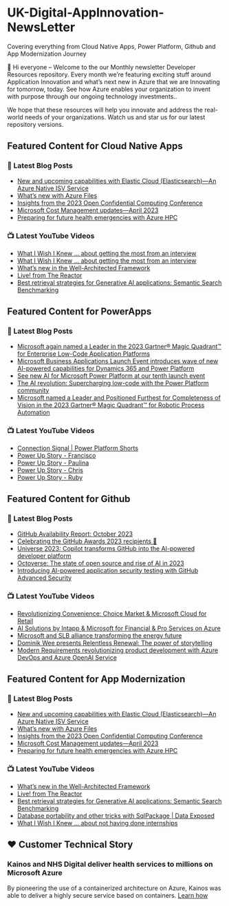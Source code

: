 # UK-Digital-AppInnovation-NewsLetter

Covering everything from Cloud Native Apps, Power Platform, Github and App Modernization Journey

👋 Hi everyone – Welcome to the our Monthly newsletter Developer Resources repository. Every month we’re featuring exciting stuff around Application Innovation and what’s next new in Azure that we are Innovating for tomorrow, today. See how Azure enables your organization to invent with purpose through our ongoing technology investments..


We hope that these resources will help you innovate and address the real-world needs of your organizations. Watch us and star us for our latest repository versions.

## Featured Content for Cloud Native Apps


### 📝 Latest Blog Posts

    
<!-- BLOGCNA:START -->
- [New and upcoming capabilities with Elastic Cloud (Elasticsearch)—An Azure Native ISV Service](https://azure.microsoft.com/blog/new-and-upcoming-capabilities-with-elastic-cloud-elasticsearch-an-azure-native-isv-service/)
- [What’s new with Azure Files](https://azure.microsoft.com/blog/what-s-new-with-azure-files/)
- [Insights from the 2023 Open Confidential Computing Conference](https://azure.microsoft.com/blog/insights-from-the-2023-open-confidential-computing-conference/)
- [Microsoft Cost Management updates—April 2023](https://azure.microsoft.com/blog/microsoft-cost-management-updates-april-2023/)
- [Preparing for future health emergencies with Azure HPC ](https://azure.microsoft.com/blog/preparing-for-future-health-emergencies-with-azure-hpc/)
<!-- BLOGCNA:END -->

### 📺 Latest YouTube Videos

 
<!-- YOUTUBECNA:START -->
- [What I Wish I Knew ... about getting the most from an interview](https://www.youtube.com/watch?v=ziicXC_Efbg)
- [What I Wish I Knew ... about getting the most from an interview](https://www.youtube.com/watch?v=j98Q2ikBSoA)
- [What’s new in the Well-Architected Framework](https://www.youtube.com/watch?v=XV_E4WtqNrE)
- [Live! from The Reactor](https://www.youtube.com/watch?v=G7dMcs5jqQ4)
- [Best retrieval strategies for Generative AI applications: Semantic Search Benchmarking](https://www.youtube.com/watch?v=odQTIAItkv8)
<!-- YOUTUBECNA:END -->

##  Featured Content for PowerApps
### 📝 Latest Blog Posts
<!-- BLOGPOWER:START -->
- [Microsoft again named a Leader in the 2023 Gartner® Magic Quadrant™ for Enterprise Low-Code Application Platforms](https://powerapps.microsoft.com/en-us/blog/microsoft-again-named-a-leader-in-the-2023-gartner-magic-quadrant-for-enterprise-low-code-application-platforms/)
- [Microsoft Business Applications Launch Event introduces wave of new AI-powered capabilities for Dynamics 365 and Power Platform](https://cloudblogs.microsoft.com/dynamics365/bdm/2023/10/25/microsoft-business-applications-launch-event-introduces-wave-of-new-ai-powered-capabilities-for-dynamics-365-and-power-platform/)
- [See new AI for Microsoft Power Platform at our tenth launch event](https://cloudblogs.microsoft.com/powerplatform/2023/10/04/see-new-ai-for-microsoft-power-platform-at-our-tenth-launch-event/)
- [The AI revolution: Supercharging low-code with the Power Platform community](https://cloudblogs.microsoft.com/powerplatform/2023/10/03/the-ai-revolution-supercharging-low-code-with-the-power-platform-community/)
- [Microsoft named a Leader and Positioned Furthest for Completeness of Vision in the 2023 Gartner® Magic Quadrant™ for Robotic Process Automation](https://powerautomate.microsoft.com/en-us/blog/microsoft-named-a-leader-and-positioned-furthest-for-completeness-of-vision-in-the-2023-gartner-magic-quadrant-for-robotic-process-automation/)
<!-- BLOGPOWER:END -->
 ### 📺 Latest YouTube Videos
    
<!-- YOUTUBEPOWER:START -->
- [Connection Signal | Power Platform Shorts](https://www.youtube.com/watch?v=5ql2UdlxO-k)
- [Power Up Story - Francisco](https://www.youtube.com/watch?v=UecCChS669c)
- [Power Up Story - Paulina](https://www.youtube.com/watch?v=z4JZXQ760WE)
- [Power Up Story - Chris](https://www.youtube.com/watch?v=GIhHV0yNAGI)
- [Power Up Story - Ruby](https://www.youtube.com/watch?v=Xsf7Ecl-c8I)
<!-- YOUTUBEPOWER:END -->

##  Featured Content for Github
### 📝 Latest Blog Posts
<!-- BLOGGITHUB:START -->
- [GitHub Availability Report: October 2023](https://github.blog/2023-11-13-github-availability-report-october-2023/)
- [Celebrating the GitHub Awards 2023 recipients 🎉](https://github.blog/2023-11-09-celebrating-the-github-awards-2023-recipients/)
- [Universe 2023: Copilot transforms GitHub into the AI-powered developer platform](https://github.blog/2023-11-08-universe-2023-copilot-transforms-github-into-the-ai-powered-developer-platform/)
- [Octoverse: The state of open source and rise of AI in 2023](https://github.blog/2023-11-08-the-state-of-open-source-and-ai/)
- [Introducing AI-powered application security testing with GitHub Advanced Security](https://github.blog/2023-11-08-ai-powered-appsec/)
<!-- BLOGGITHUB:END -->
### 📺 Latest YouTube Videos
<!-- YOUTUBEGITHUB:START -->
- [Revolutionizing Convenience: Choice Market &amp; Microsoft Cloud for Retail](https://www.youtube.com/watch?v=wKrJ67PJxRE)
- [AI Solutions by Intapp &amp; Microsoft for Financial &amp; Pro Services on Azure](https://www.youtube.com/watch?v=dypHpr7ntsg)
- [Microsoft and SLB alliance transforming the energy future](https://www.youtube.com/watch?v=2iMmfJQtNvY)
- [Dominik Wee presents Relentless Renewal: The power of storytelling](https://www.youtube.com/watch?v=lxnkoEgM5Do)
- [Modern Requirements revolutionizing product development with Azure DevOps and Azure OpenAI Service](https://www.youtube.com/watch?v=mfRV1A6axjE)
<!-- YOUTUBEGITHUB:END -->
##  Featured Content for App Modernization
### 📝 Latest Blog Posts
<!-- BLOGAPPMOD:START -->
- [New and upcoming capabilities with Elastic Cloud (Elasticsearch)—An Azure Native ISV Service](https://azure.microsoft.com/blog/new-and-upcoming-capabilities-with-elastic-cloud-elasticsearch-an-azure-native-isv-service/)
- [What’s new with Azure Files](https://azure.microsoft.com/blog/what-s-new-with-azure-files/)
- [Insights from the 2023 Open Confidential Computing Conference](https://azure.microsoft.com/blog/insights-from-the-2023-open-confidential-computing-conference/)
- [Microsoft Cost Management updates—April 2023](https://azure.microsoft.com/blog/microsoft-cost-management-updates-april-2023/)
- [Preparing for future health emergencies with Azure HPC ](https://azure.microsoft.com/blog/preparing-for-future-health-emergencies-with-azure-hpc/)
<!-- BLOGAPPMOD:END -->
### 📺 Latest YouTube Videos
<!-- YOUTUBEAPPMOD:START -->
- [What’s new in the Well-Architected Framework](https://www.youtube.com/watch?v=XV_E4WtqNrE)
- [Live! from The Reactor](https://www.youtube.com/watch?v=G7dMcs5jqQ4)
- [Best retrieval strategies for Generative AI applications: Semantic Search Benchmarking](https://www.youtube.com/watch?v=odQTIAItkv8)
- [Database portability and other tricks with SqlPackage | Data Exposed](https://www.youtube.com/watch?v=n3_f-6f-8i4)
- [What I Wish I Knew ... about not having done internships](https://www.youtube.com/watch?v=rqWx0rQ1ME8)
<!-- YOUTUBEAPPMOD:END -->


## ♥️ Customer Technical Story 

### Kainos and NHS Digital deliver health services to millions on Microsoft Azure

By pioneering the use of a containerized architecture on Azure, Kainos was able to deliver a highly secure service based on containers. [Learn how](https://customers.microsoft.com/en-us/story/1368348549535774520-kainos-and-nhs-digital-deliver-health-services-to-millions-on-microsoft-azure)

